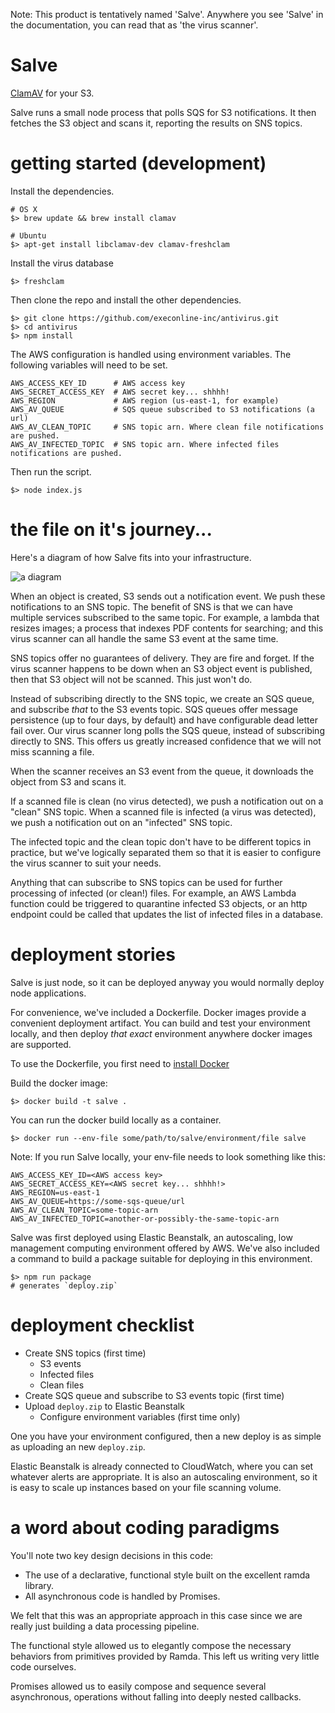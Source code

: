 Note: This product is tentatively named 'Salve'. Anywhere you see 'Salve' in
the documentation, you can read that as 'the virus scanner'.


# Salve
[ClamAV](http://www.clamav.net/index.html) for your S3.

Salve runs a small node process that polls SQS for S3 notifications. It then
fetches the S3 object and scans it, reporting the results on SNS topics.

# getting started (development)

Install the dependencies.

```
# OS X
$> brew update && brew install clamav

# Ubuntu
$> apt-get install libclamav-dev clamav-freshclam

```

Install the virus database

```
$> freshclam
```

Then clone the repo and install the other dependencies.

```
$> git clone https://github.com/execonline-inc/antivirus.git
$> cd antivirus
$> npm install
```

The AWS configuration is handled using environment variables. The following
variables will need to be set.

```
AWS_ACCESS_KEY_ID      # AWS access key
AWS_SECRET_ACCESS_KEY  # AWS secret key... shhhh!
AWS_REGION             # AWS region (us-east-1, for example)
AWS_AV_QUEUE           # SQS queue subscribed to S3 notifications (a url)
AWS_AV_CLEAN_TOPIC     # SNS topic arn. Where clean file notifications are pushed.
AWS_AV_INFECTED_TOPIC  # SNS topic arn. Where infected files notifications are pushed.       
```

Then run the script.

```
$> node index.js
```

# the file on it's journey...

Here's a diagram of how Salve fits into your infrastructure.

![a diagram](https://github.com/execonline-inc/antivirus/blob/master/assets/diagram.jpg)

When an object is created, S3 sends out a notification event. We push these
notifications to an SNS topic. The benefit of SNS is that we can have
multiple services subscribed to the same topic. For example, a lambda that
resizes images; a process that indexes PDF contents for searching; and this
virus scanner can all handle the same S3 event at the same time.

SNS topics offer no guarantees of delivery. They are fire and forget. If the
virus scanner happens to be down when an S3 object event is published, then that
S3 object will not be scanned. This just won't do.

Instead of subscribing directly to the SNS topic, we create an SQS queue, and
subscribe _that_ to the S3 events topic. SQS queues offer message persistence
(up to four days, by default) and have configurable dead letter fail over. Our
virus scanner long polls the SQS queue, instead of subscribing directly to SNS.
This offers us greatly increased confidence that we will not miss scanning a
file.

When the scanner receives an S3 event from the queue, it downloads the object
from S3 and scans it.

If a scanned file is clean (no virus detected), we push a notification out
on a "clean" SNS topic. When a scanned file is infected (a virus was detected),
we push a notification out on an "infected" SNS topic.

The infected topic and the clean topic don't have to be different topics in
practice, but we've logically separated them so that it is easier to configure
the virus scanner to suit your needs.

Anything that can subscribe to SNS topics can be used for further processing of
infected (or clean!) files. For example, an AWS Lambda function could be
triggered to quarantine infected S3 objects, or an http endpoint could be called
that updates the list of infected files in a database.

# deployment stories

Salve is just node, so it can be deployed anyway you would normally deploy
node applications.

For convenience, we've included a Dockerfile. Docker images provide a
convenient deployment artifact. You can build and test your environment
locally, and then deploy _that exact_ environment anywhere docker images
are supported.

To use the Dockerfile, you first need to
[install Docker](https://docs.docker.com/installation/)

Build the docker image:

```
$> docker build -t salve .
```

You can run the docker build locally as a container.

```
$> docker run --env-file some/path/to/salve/environment/file salve
```

Note: If you run Salve locally, your env-file needs to look something like this:

```
AWS_ACCESS_KEY_ID=<AWS access key>
AWS_SECRET_ACCESS_KEY=<AWS secret key... shhhh!>
AWS_REGION=us-east-1
AWS_AV_QUEUE=https://some-sqs-queue/url
AWS_AV_CLEAN_TOPIC=some-topic-arn
AWS_AV_INFECTED_TOPIC=another-or-possibly-the-same-topic-arn
```

Salve was first deployed using Elastic Beanstalk, an autoscaling, low
management computing environment offered by AWS. We've also included a
command to build a package suitable for deploying in this environment.

```
$> npm run package
# generates `deploy.zip`
```

# deployment checklist

- Create SNS topics (first time)
  - S3 events
  - Infected files
  - Clean files
- Create SQS queue and subscribe to S3 events topic (first time)
- Upload `deploy.zip` to Elastic Beanstalk
  - Configure environment variables (first time only)

One you have your environment configured, then a new deploy is as simple as
uploading an new `deploy.zip`.

Elastic Beanstalk is already connected to CloudWatch, where you can set whatever
alerts are appropriate. It is also an autoscaling environment, so it is easy
to scale up instances based on your file scanning volume.

# a word about coding paradigms

You'll note two key design decisions in this code:

- The use of a declarative, functional style built on the excellent ramda
  library.
- All asynchronous code is handled by Promises.

We felt that this was an appropriate approach in this case since we are really
just building a data processing pipeline.

The functional style allowed us to elegantly compose the necessary behaviors
from primitives provided by Ramda. This left us writing very little code
ourselves.

Promises allowed us to easily compose and sequence several asynchronous,
operations without falling into deeply nested callbacks.
